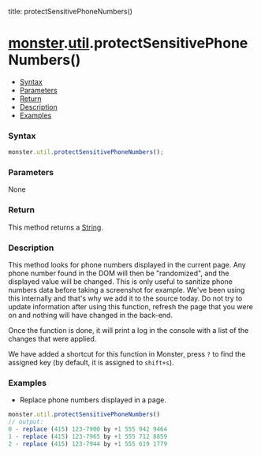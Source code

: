 title: protectSensitivePhoneNumbers()

# [monster][monster].[util][util].protectSensitivePhoneNumbers()

* [Syntax](#syntax)
* [Parameters](#parameters)
* [Return](#return)
* [Description](#description)
* [Examples](#examples)

### Syntax
```javascript
monster.util.protectSensitivePhoneNumbers();
```

### Parameters
None

### Return
This method returns a [String][string_literal].

### Description
This method looks for phone numbers displayed in the current page. Any phone number found in the DOM will then be "randomized", and the displayed value will be changed. This is only useful to sanitize phone numbers data before taking a screenshot for example. We've been using this internally and that's why we add it to the source today. Do not try to update information after using this function, refresh the page that you were on and nothing will have changed in the back-end.

Once the function is done, it will print a log in the console with a list of the changes that were applied.

We have added a shortcut for this function in Monster, press `?` to find the assigned key (by default, it is assigned to `shift+s`).

### Examples
* Replace phone numbers displayed in a page.
```javascript
monster.util.protectSensitivePhoneNumbers()
// output:
0 - replace (415) 123-7900 by +1 555 942 9464
1 - replace (415) 123-7965 by +1 555 712 8859
2 - replace (415) 123-7944 by +1 555 619 1779
```
[monster]: ../../monster.md
[util]: ../util.md

[integer]: https://developer.mozilla.org/en-US/docs/Web/JavaScript/Guide/Values,_variables,_and_literals#Integers
[string_literal]: https://developer.mozilla.org/en-US/docs/Web/JavaScript/Guide/Values,_variables,_and_literals#String_literals
